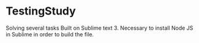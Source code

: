 # TestingStudy
Solving several tasks
Built on Sublime text 3. 
Necessary to install Node JS in Sublime in order to build the file.

